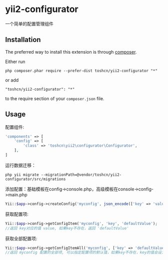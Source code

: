 yii2-configurator
=================
一个简单的配置管理组件

Installation
------------

The preferred way to install this extension is through [composer](http://getcomposer.org/download/).

Either run

```
php composer.phar require --prefer-dist toshcn/yii2-configurator "*"
```

or add

```
"toshcn/yii2-configurator": "*"
```

to the require section of your `composer.json` file.


Usage
-----

配置组件:

```php
'components' => [
    'config' => [
        'class' => 'toshcn\yii2\configurator\Configurator',
    ],
]
```

运行数据迁移：
```
php yii migrate --migrationPath=@vendor/toshcn/yii2-configurator/src/migrations
```

添加配置：基础模板在config->console.php，高级模板在console->config->main.php
```php
Yii::$app->config->createConfig('myconfig', json_encode(['key' => 'value']), 'my first config');
```

获取配置项:
```php
Yii::$app->config->getConfigItem('myconfig', 'key', 'defaultValue');
//返回 key对应的值 value, 如果key不存在，返回 'defaultValue'
```

获取全部配置项:
```php
Yii::$app->config->getConfigItemAll('myconfig', ['key' => 'defaultValue']);
//返回 myconfig 配置的全部项, 可以指定配置项的默认值，如果key不存在，key的值会设为'defaultValue'
```

